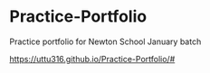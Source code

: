 # Practice-Portfolio
Practice portfolio for Newton School January batch

https://uttu316.github.io/Practice-Portfolio/#
